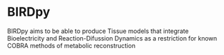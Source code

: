 # BIRDpy
BIRDpy  aims to be able to produce Tissue  models that integrate Bioelectricity and Reaction-Difussion Dynamics as a restriction for known COBRA methods of metabolic reconstruction
